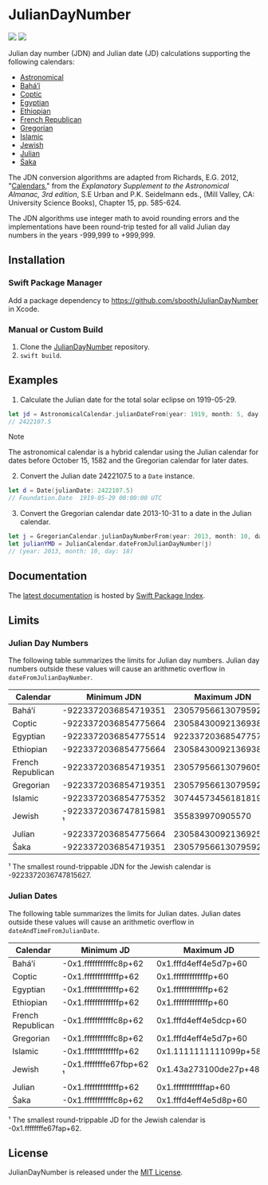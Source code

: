 # JulianDayNumber

[![](https://img.shields.io/endpoint?url=https%3A%2F%2Fswiftpackageindex.com%2Fapi%2Fpackages%2Fsbooth%2FJulianDayNumber%2Fbadge%3Ftype%3Dswift-versions)](https://swiftpackageindex.com/sbooth/JulianDayNumber)
[![](https://img.shields.io/endpoint?url=https%3A%2F%2Fswiftpackageindex.com%2Fapi%2Fpackages%2Fsbooth%2FJulianDayNumber%2Fbadge%3Ftype%3Dplatforms)](https://swiftpackageindex.com/sbooth/JulianDayNumber)

Julian day number (JDN) and Julian date (JD) calculations supporting the following calendars:
- [Astronomical](https://swiftpackageindex.com/sbooth/juliandaynumber/main/documentation/juliandaynumber/astronomicalcalendar)
- [Baháʼí](https://swiftpackageindex.com/sbooth/juliandaynumber/main/documentation/juliandaynumber/bahaicalendar)
- [Coptic](https://swiftpackageindex.com/sbooth/juliandaynumber/main/documentation/juliandaynumber/copticcalendar)
- [Egyptian](https://swiftpackageindex.com/sbooth/juliandaynumber/main/documentation/juliandaynumber/egyptiancalendar)
- [Ethiopian](https://swiftpackageindex.com/sbooth/juliandaynumber/main/documentation/juliandaynumber/ethiopiancalendar)
- [French Republican](https://swiftpackageindex.com/sbooth/juliandaynumber/main/documentation/juliandaynumber/frenchrepublicancalendar)
- [Gregorian](https://swiftpackageindex.com/sbooth/juliandaynumber/main/documentation/juliandaynumber/gregoriancalendar)
- [Islamic](https://swiftpackageindex.com/sbooth/juliandaynumber/main/documentation/juliandaynumber/islamiccalendar)
- [Jewish](https://swiftpackageindex.com/sbooth/juliandaynumber/main/documentation/juliandaynumber/jewishcalendar)
- [Julian](https://swiftpackageindex.com/sbooth/juliandaynumber/main/documentation/juliandaynumber/juliancalendar)
- [Śaka](https://swiftpackageindex.com/sbooth/juliandaynumber/main/documentation/juliandaynumber/sakacalendar)

The JDN conversion algorithms are adapted from Richards, E.G. 2012, "[Calendars](https://aa.usno.navy.mil/downloads/c15_usb_online.pdf)," from the *Explanatory Supplement to the Astronomical Almanac, 3rd edition*, S.E Urban and P.K. Seidelmann eds., (Mill Valley, CA: University Science Books), Chapter 15, pp. 585-624.

The JDN algorithms use integer math to avoid rounding errors and the implementations have been round-trip tested for all valid Julian day numbers in the years -999,999 to +999,999.

## Installation

### Swift Package Manager

Add a package dependency to https://github.com/sbooth/JulianDayNumber in Xcode.

### Manual or Custom Build

1. Clone the [JulianDayNumber](https://github.com/sbooth/JulianDayNumber) repository.
2. `swift build`.

## Examples

1. Calculate the Julian date for the total solar eclipse on 1919-05-29.

```swift
let jd = AstronomicalCalendar.julianDateFrom(year: 1919, month: 5, day: 29)
// 2422107.5
```

> [!NOTE]
> The astronomical calendar is a hybrid calendar using the Julian calendar for dates before October 15, 1582 and the Gregorian calendar for later dates.

2. Convert the Julian date 2422107.5 to a `Date` instance.

```swift
let d = Date(julianDate: 2422107.5)
// Foundation.Date	1919-05-29 00:00:00 UTC
```

3. Convert the Gregorian calendar date 2013-10-31 to a date in the Julian calendar.

```swift
let j = GregorianCalendar.julianDayNumberFrom(year: 2013, month: 10, day: 31)
let julianYMD = JulianCalendar.dateFromJulianDayNumber(j)
// (year: 2013, month: 10, day: 18)
```

## Documentation

The [latest documentation](https://swiftpackageindex.com/sbooth/JulianDayNumber/main/documentation/juliandaynumber) is hosted by [Swift Package Index](https://swiftpackageindex.com).

## Limits

### Julian Day Numbers

The following table summarizes the limits for Julian day numbers. Julian day numbers outside these values will cause an arithmetic overflow in `dateFromJulianDayNumber`.

| Calendar | Minimum JDN | Maximum JDN |
| --- | --- | --- |
| Baháʼí | -9223372036854719351 | 2305795661307959248 |
| Coptic | -9223372036854775664 | 2305843009213693827 |
| Egyptian | -9223372036854775514 | 9223372036854775760 |
| Ethiopian | -9223372036854775664 | 2305843009213693827 |
| French Republican | -9223372036854719351 | 2305795661307960548 |
| Gregorian | -9223372036854719351 | 2305795661307959247 |
| Islamic | -9223372036854775352 | 307445734561818195 |
| Jewish | -9223372036747815981 ¹ | 355839970905570 |
| Julian | -9223372036854775664 | 2305843009213692550 |
| Śaka | -9223372036854719351 | 2305795661307959298 |

¹ The smallest round-trippable JDN for the Jewish calendar is -9223372036747815627.
 
### Julian Dates

The following table summarizes the limits for Julian dates. Julian dates outside these values will cause an arithmetic overflow in `dateAndTimeFromJulianDate`.

| Calendar | Minimum JD | Maximum JD |
| --- | --- | --- |
| Baháʼí | -0x1.fffffffffffc8p+62 | 0x1.fffd4eff4e5d7p+60 |
| Coptic | -0x1.fffffffffffffp+62 | 0x1.fffffffffffffp+60 |
| Egyptian | -0x1.fffffffffffffp+62 | 0x1.fffffffffffffp+62 |
| Ethiopian | -0x1.fffffffffffffp+62 | 0x1.fffffffffffffp+60 |
| French Republican | -0x1.fffffffffffc8p+62 | 0x1.fffd4eff4e5dcp+60 |
| Gregorian | -0x1.fffffffffffc8p+62 | 0x1.fffd4eff4e5d7p+60 |
| Islamic | -0x1.fffffffffffffp+62 | 0x1.1111111111099p+58 |
| Jewish | -0x1.ffffffffe67fbp+62 ¹ | 0x1.43a273100de27p+48 |
| Julian | -0x1.fffffffffffffp+62 | 0x1.ffffffffffffap+60 |
| Śaka | -0x1.fffffffffffc8p+62 | 0x1.fffd4eff4e5d8p+60 |

¹ The smallest round-trippable JD for the Jewish calendar is -0x1.ffffffffe67fap+62.

## License

JulianDayNumber is released under the [MIT License](https://github.com/sbooth/JulianDayNumber/blob/main/LICENSE.txt).
